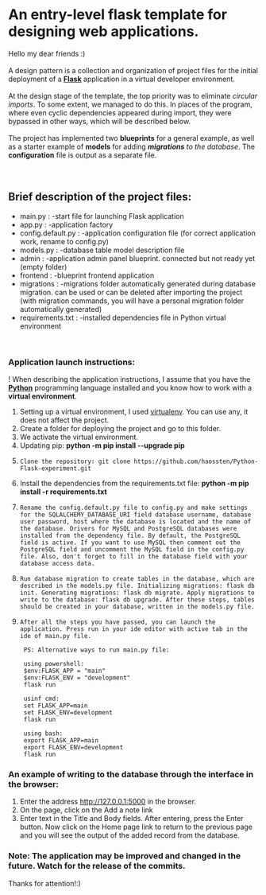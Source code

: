 # An entry-level flask template for designing web applications.
Hello my dear friends :)  <br><br>
A design pattern is a collection and organization of project files for the initial deployment of a [**Flask**](https://pypi.org/project/Flask/) application in a virtual developer environment.  <br><br>
At the design stage of the template, the top priority was to eliminate _circular imports_. To some extent, we managed to do this. In places of the program, where even cyclic dependencies appeared during import, they were bypassed in other ways, which will be described below.  <br><br>
The project has implemented two **blueprints** for a general example, as well as a starter example of **models** for adding _**migrations** to the database_. The **configuration** file is output as a separate file.  <br><br><br>
## Brief description of the project files:
<ul>
<li>main.py : -start file for launching Flask application</li>
<li>app.py : -application factory </li>
<li>config.default.py : -application configuration file (for correct application work, rename to config.py)</li>
<li>models.py : -database table model description file</li>
<li>admin : -application admin panel blueprint. connected but not ready yet (empty folder)</li>
<li>frontend : -blueprint frontend application</li>
<li>migrations : -migrations folder automatically generated during database migration. can be used or can be deleted after importing the project (with migration commands, you will have a personal migration folder automatically generated)</li>
<li>requirements.txt : -installed dependencies file in Python virtual environment</li>
</ul> 
<br> 

### Application launch instructions:
! When describing the application instructions, I assume that you have the [**Python**](https://www.python.org) programming language installed and you know how to work with a **virtual environment**.

1. Setting up a virtual environment, I used [virtualenv](https://pypi.org/project/virtualenv/). You can use any, it does not affect the project.
2. Create a folder for deploying the project and go to this folder.
3. We activate the virtual environment.
4. Updating pip: **python -m pip install --upgrade pip**
5.     Clone the repository: git clone https://github.com/haossten/Python-Flask-experiment.git
6. Install the dependencies from the requirements.txt file: **python -m pip install -r requirements.txt**
7.     Rename the config.default.py file to config.py and make settings for the SQLALCHEMY_DATABASE_URI field database username, database user password, host where the database is located and the name of the database. Drivers for MySQL and PostgreSQL databases were installed from the dependency file. By default, the PostgreSQL field is active. If you want to use MySQL then comment out the PostgreSQL field and uncomment the MySQL field in the config.py file. Also, don't forget to fill in the database field with your database access data.
8.     Run database migration to create tables in the database, which are described in the models.py file. Initializing migrations: flask db init. Generating migrations: flask db migrate. Apply migrations to write to the database: flask db upgrade. After these steps, tables should be created in your database, written in the models.py file.
9.     After all the steps you have passed, you can launch the application. Press run in your ide editor with active tab in the ide of main.py file.

        PS: Alternative ways to run main.py file:

        using powershell:
        $env:FLASK_APP = "main"
        $env:FLASK_ENV = "development"
        flask run

        usinf cmd:
        set FLASK_APP=main
        set FLASK_ENV=development
        flask run

        using bash:
        export FLASK_APP=main
        export FLASK_ENV=development
        flask run



### An example of writing to the database through the interface in the browser:

1. Enter the address http://127.0.0.1:5000 in the browser.
2. On the page, click on the Add a note link
3. Enter text in the Title and Body fields. After entering, press the Enter button. Now click on the Home page link to return to the previous page and you will see the output of the added record from the database.

### Note: The application may be improved and changed in the future. Watch for the release of the commits.

Thanks for attention!:)